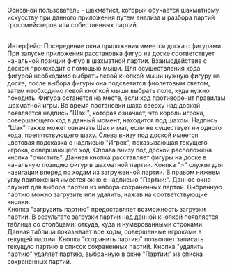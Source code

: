 Основной пользователь - шахматист, который обучается шахматному искусству при данного приложения путем анализа и разбора партий гроссмейстеров или собественных партий. <br/><br/>

Интерфейс:
Посередение окна приложения имеется доска с фигурами. При запуске приложения расстановка фигур на доске соответствует начальной позиции фигур в шахматной партии. Взаимодействие с доской происходит с помощью мыши. Для осуществления хода фигурой необходимо выбрать левой кнопкой мыши нужную фигуру на доске, после выбора фигуры она подсветится фиолетовым светом, затем необходимо левой кнопкой мыши выбрать поле, куда нужно походить. Фигура останется на месте, если ход противоречит правилам шахматной игры.
Во время постановки шаха сверху над доской появляется надпись "Шах!", которая означает, что король игрока, совершающего ход в данный момент, находится под шахом. Надпись "Шах" также может означать Шах и мат, если не существует ни одного хода, препятствующего шаху.
Слева внизу под доской имеется цветовая подсказка с надписью "Игрок", показывающая текущего игрока, совершающего ход.
Справа внизу под доской расположена кнопка "очистить". Данная кнопка расставляет фигуры на доске в начальную позицию фигур в шахматной партии.
Конпка ">" служит для навигации вперед по ходам из загруженной партии.
В правом нижнем углу приложения имеется окно с надписью "Партии:". Данное окно служит для выбора партии из набора сохраненных партий. Выбранную партию можно загрузить или удалить, нажав на соответствующие кнопки.  
Кнопка "загрузить партию" предоставляет возможность загрузки партии. В результате загрузки партии над данной кнопкой появляется таблица со столбцами: откуда, куда и нумерованными строками. Данная таблица показывает все ходы, совершенные игроками в текущей партии.
Кнопка "сохранить партию" позволяет записать текущую партию в список сохраненных партий.
Кнопка "удалить партию" удаляет партию, выбранную в окне "Партии:" из списка сохраненных партий. 

